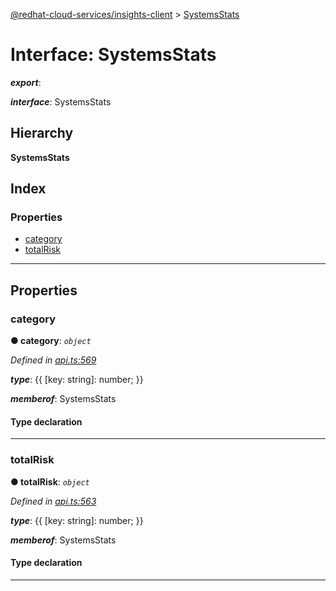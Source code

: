 [@redhat-cloud-services/insights-client](../README.md) > [SystemsStats](../interfaces/systemsstats.md)

# Interface: SystemsStats

*__export__*: 

*__interface__*: SystemsStats

## Hierarchy

**SystemsStats**

## Index

### Properties

* [category](systemsstats.md#category)
* [totalRisk](systemsstats.md#totalrisk)

---

## Properties

<a id="category"></a>

###  category

**● category**: *`object`*

*Defined in [api.ts:569](https://github.com/RedHatInsights/javascript-clients/blob/master/packages/insights/api.ts#L569)*

*__type__*: {{ \[key: string\]: number; }}

*__memberof__*: SystemsStats

#### Type declaration

[key: `string`]: `number`

___
<a id="totalrisk"></a>

###  totalRisk

**● totalRisk**: *`object`*

*Defined in [api.ts:563](https://github.com/RedHatInsights/javascript-clients/blob/master/packages/insights/api.ts#L563)*

*__type__*: {{ \[key: string\]: number; }}

*__memberof__*: SystemsStats

#### Type declaration

[key: `string`]: `number`

___

